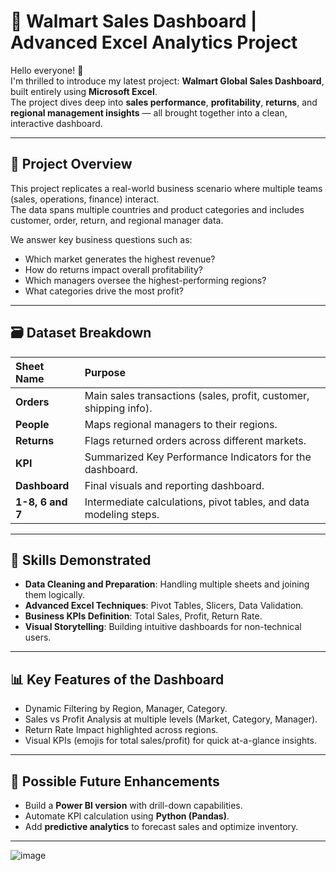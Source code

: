 # 🚀 Walmart Sales Dashboard | Advanced Excel Analytics Project

Hello everyone! 👋  
I'm thrilled to introduce my latest project: **Walmart Global Sales Dashboard**, built entirely using **Microsoft Excel**.  
The project dives deep into **sales performance**, **profitability**, **returns**, and **regional management insights** — all brought together into a clean, interactive dashboard.

---

## 📂 Project Overview

This project replicates a real-world business scenario where multiple teams (sales, operations, finance) interact.  
The data spans multiple countries and product categories and includes customer, order, return, and regional manager data.

We answer key business questions such as:
- Which market generates the highest revenue?
- How do returns impact overall profitability?
- Which managers oversee the highest-performing regions?
- What categories drive the most profit?

---

## 🗃 Dataset Breakdown

| Sheet Name | Purpose |
|:-----------|:--------|
| **Orders** | Main sales transactions (sales, profit, customer, shipping info). |
| **People** | Maps regional managers to their regions. |
| **Returns** | Flags returned orders across different markets. |
| **KPI** | Summarized Key Performance Indicators for the dashboard. |
| **Dashboard** | Final visuals and reporting dashboard. |
| **1-8, 6 and 7** | Intermediate calculations, pivot tables, and data modeling steps. |

---

## 🧠 Skills Demonstrated

- **Data Cleaning and Preparation**: Handling multiple sheets and joining them logically.
- **Advanced Excel Techniques**: Pivot Tables, Slicers, Data Validation.
- **Business KPIs Definition**: Total Sales, Profit, Return Rate.
- **Visual Storytelling**: Building intuitive dashboards for non-technical users.

---

## 📊 Key Features of the Dashboard

- Dynamic Filtering by Region, Manager, Category.
- Sales vs Profit Analysis at multiple levels (Market, Category, Manager).
- Return Rate Impact highlighted across regions.
- Visual KPIs (emojis for total sales/profit) for quick at-a-glance insights.

---

## 🚧 Possible Future Enhancements

- Build a **Power BI version** with drill-down capabilities.
- Automate KPI calculation using **Python (Pandas)**.
- Add **predictive analytics** to forecast sales and optimize inventory.

---

![image](https://github.com/user-attachments/assets/beea8b56-de60-4cd5-9b82-19a3f07d76d0)
